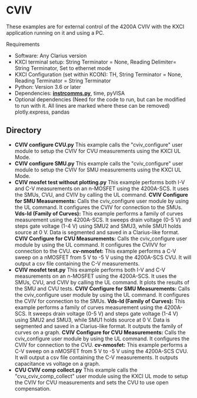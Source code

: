 # CVIV

These examples are for external control of the 4200A CVIV with the KXCI application running on it and using a PC.

Requirements

* Software: Any Clarius version
* KXCI terminal setup: String Terminator = None, Reading Delimiter= String Terminator, Set to ethernet mode
* KXCI Configuration (set within KCON): TH, String Terminator = None, Reading Terminator = String Terminator
* Python: Version 3.6 or later
* Dependencies:  **[instrcomms.py](https://github.com/tektronix/keithley/blob/main/Instrument_Examples/General/Instrument_Communication_Resouces/instrcomms.py)**, time, pyVISA
* Optional dependencies (Need for the code to run, but can be modified to run with it. All lines are marked where these can be removed) plotly.express, pandas

## Directory

* **CVIV configure CVU.py** This example calls the "cviv_configure" user module to setup the CVIV for CVU measurements using the KXCI UL Mode.
* **CVIV configure SMU.py** This example calls the "cviv_configure" user module to setup the CVIV for SMU measurements using the KXCI UL Mode.
* **CVIV mosfet test without plotting.py** This example performs both I-V and C-V measurements on an n-MOSFET using the 4200A-SCS. It uses the SMUs, CVU, and CVIV by calling the UL command. **CVIV Configure for SMU Measurements:** Calls the cviv_configure user module by using the UL command. It configures the CVIV for connection to the SMUs. **Vds-Id (Family of Curves):** This example performs a family of curves measurement using the 4200A-SCS. It sweeps drain voltage (0-5 V) and steps gate voltage (1-4 V) using SMU2 and SMU3, while SMU1 holds source at 0 V. Data is segmented and saved in a Clarius-like format. **CVIV Configure for CVU Measurements:** Calls the cviv_configure user module by using the UL command. It configures the CVIVV for connection to the CVU. **cv-nmosfet:** This example performs a C-V sweep on a nMOSFET from 5 V to -5 V using the 4200A-SCS CVU. It will output a csv file containing the C-V measurements.
* **CVIV mosfet test.py** This example performs both I-V and C-V measurements on an n-MOSFET using the 4200A-SCS. It uses the SMUs, CVU, and CVIV by calling the UL command. It plots the results of the SMU and CVU tests. **CVIV Configure for SMU Measurements:** Calls the cviv_configure user module by using the UL command. It configures the CVIV for connection to the SMUs. **Vds-Id (Family of Curves):** This example performs a family of curves measurement using the 4200A-SCS. It sweeps drain voltage (0-5 V) and steps gate voltage (1-4 V) using SMU2 and SMU3, while SMU1 holds source at 0 V. Data is segmented and saved in a Clarius-like format. It outputs the family of curves on a graph. **CVIV** **Configure for CVU Measurements:** Calls the cviv_configure user module by using the UL command. It configures the CVIV for connection to the CVU. **cv-nmosfet:** This example performs a C-V sweep on a nMOSFET from 5 V to -5 V using the 4200A-SCS CVU. It will output a csv file containing the C-V measurements. It outputs capacitance vs voltage on a graph.
* **CVU CVIV comp collect.py** This example calls the "cvu_cviv_comp_collect" user module using the KXCI UL mode to setup the CVIV for CVU measurements and sets the CVU to use open compensation.
